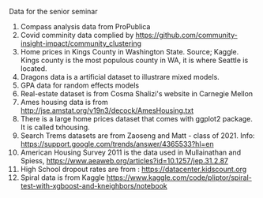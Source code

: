 Data for the senior seminar

1. Compass analysis data from ProPublica
2. Covid comminity data complied by https://github.com/community-insight-impact/community_clustering
3. Home prices in Kings County in Washington State.  Source; Kaggle.  Kings county is the most populous county in WA, it is where Seattle is located.
4. Dragons data is a artificial dataset to illustrare mixed models.
5. GPA data for random effects models
6. Real-estate dataset is from Cosma Shalizi's website in Carnegie Mellon
7. Ames housing data is from http://jse.amstat.org/v19n3/decock/AmesHousing.txt
8. There is a large home prices dataset that comes with ggplot2 package.  It is called txhousing.
9. Search Trems datasets are from Zaoseng and Matt - class of 2021.  Info: https://support.google.com/trends/answer/4365533?hl=en
10. American Housing Survey 2011 is the data used in Mullainathan and Spiess, https://www.aeaweb.org/articles?id=10.1257/jep.31.2.87
11. High School dropout rates are from : https://datacenter.kidscount.org
12. Spiral data is from Kaggle https://www.kaggle.com/code/pliptor/spiral-test-with-xgboost-and-kneighbors/notebook



